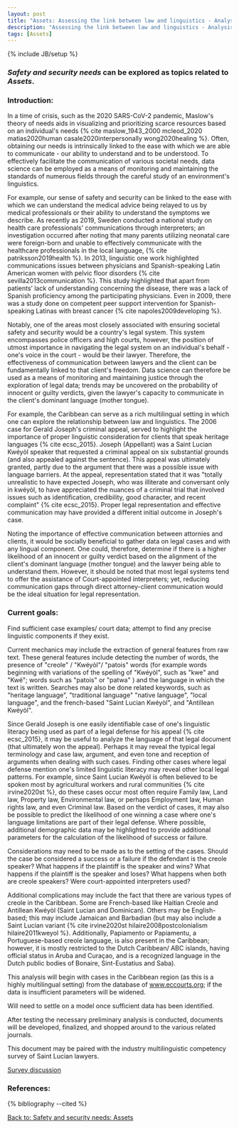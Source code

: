 ```yaml
---
layout: post
title: "Assets: Assessing the link between law and linguistics - Analysis"
description: "Assessing the link between law and linguistics - Analysis"
tags: [Assets]
---
```

{% include JB/setup %}


### __*Safety and security needs*__ can be explored as topics related to __*Assets*__.

### Introduction:

In a time of crisis, such as the 2020 SARS-CoV-2 pandemic, Maslow's theory of needs aids in visualizing and prioritizing scarce resources based on an individual's needs {% cite maslow_1943_2000 mcleod_2020 matias2020human casale2020interpersonally wong2020healing %}. Often, obtaining our needs is intrinsically linked to the ease with which we are able to communicate - our ability to understand and to be understood. To effectively facilitate the communication of various societal needs, data science can be employed as a means of monitoring and maintaining the standards of numerous fields through the careful study of an environment's linguistics.

For example, our sense of safety and security can be linked to the ease with which we can understand the medical advice being relayed to us by medical professionals or their ability to understand the symptoms we describe. As recently as 2019, Sweden conducted a national study on health care professionals' communications through interpreters; an investigation occurred after noting that many parents utilizing neonatal care were foreign-born and unable to effectively communicate with the healthcare professionals in the local language, {% cite patriksson2019health %}.  In 2013, linguistic one work highlighted communications issues between physicians and Spanish-speaking Latin American women with pelvic floor disorders {% cite sevilla2013communication %}. This study highlighted that apart from patients’ lack of understanding concerning the disease, there was a lack of Spanish proficiency among the participating physicians. Even in 2009, there was a study done on competent peer support intervention for Spanish-speaking Latinas with breast cancer {% cite napoles2009developing %}. 

Notably, one of the areas most closely associated with ensuring societal safety and security would be a country's legal system. This system encompasses police officers and high courts, however, the position of utmost importance in navigating the legal system on an individual's behalf - one's voice in the court - would be their lawyer. Therefore, the effectiveness of communication between lawyers and the client can be fundamentally linked to that client's freedom. Data science can therefore be used as a means of monitoring and maintaining justice through the exploration of legal data; trends may be uncovered on the probability of innocent or guilty verdicts, given the lawyer's capacity to communicate in the client's dominant language (mother tongue).

For example, the Caribbean can serve as a rich multilingual setting in which one can explore the relationship between law and linguistics. The 2006 case for Gerald Joseph's criminal appeal, served to highlight the importance of proper linguistic consideration for clients that speak heritage languages {% cite ecsc_2015}. Joseph (Appellant) was a Saint Lucian Kwéyòl speaker that requested a criminal appeal on six substantial grounds (and also appealed against the sentence). This appeal was ultimately granted, partly due to the argument that there was a possible issue with language barriers. At the appeal, representation stated that it was "totally unrealistic to have expected Joseph, who was illiterate and conversant only in kwéyòl, to have appreciated the nuances of a criminal trial that involved issues such as identification, credibility, good character, and recent complaint" {% cite ecsc_2015}. Proper legal representation and effective communication may have provided a different initial outcome in Joseph's case.

Noting the importance of effective communication between attornies and clients, it would be socially beneficial to gather data on legal cases and with any lingual component. One could, therefore, determine if there is a higher likelihood of an innocent or guilty verdict based on the alignment of the client's dominant language (mother tongue) and the lawyer being able to understand them. However, it should be noted that most legal systems tend to offer the assistance of Court-appointed interpreters; yet, reducing communication gaps through direct attorney-client communication would be the ideal situation for legal representation.

### Current goals:

Find sufficient case examples/ court data; attempt to find any precise linguistic components if they exist.

Current mechanics may include the extraction of general features from raw text. These general features include detecting the number of words, the presence of "creole" / "Kwéyòl"/ "patois" words (for example words beginning with variations of the spelling of "Kwéyòl", such as "kwe" and "Kwé"; words such as "patois" or "patwa" ) and the language in which the text is written. Searches may also be done related keywords, such as "heritage language", "traditional language" "native language", "local language", and the french-based "Saint Lucian Kwéyòl", and "Antillean Kwéyòl".

Since Gerald Joseph is one easily identifiable case of one's linguistic literacy being used as part of a legal defense for his appeal {% cite ecsc_2015}, it may be useful to analyze the language of that legal document (that ultimately won the appeal). Perhaps it may reveal the typical legal terminology and case law, argument, and even tone and reception of arguments when dealing with such cases. Finding other cases where legal defense mention one's limited linguistic literacy may reveal other local legal patterns. For example, since Saint Lucian Kwéyòl is often believed to be spoken most by agricultural workers and rural communities  {% cite irvine2020st %}, do these cases occur most often require Family law, Land law, Property law, Environmental law, or perhaps Employment law, Human rights law, and even Criminal law. Based on the verdict of cases, it may also be possible to predict the likelihood of one winning a case where one's language limitations are part of their legal defense. Where possible, additional demographic data may be highlighted to provide additional parameters for the calculation of the likelihood of success or failure.

Considerations may need to be made as to the setting of the cases. Should the case be considered a success or a failure if the defendant is the creole speaker? What happens if the plaintiff is the speaker and wins? What happens if the plaintiff is the speaker and loses? What happens when both are creole speakers? Were court-appointed interpreters used? 

Additional complications may include the fact that there are various types of creole in the Caribbean. Some are French-based like Haitian Creole and Antillean Kwéyòl (Saint Lucian and Dominican). Others may be English-based; this may include Jamaican and Barbadian (but may also include a Saint Lucian variant {% cite irvine2020st hilaire2008postcolonialism hilaire2011kweyol %}. Additionally, Papiamento or Papiamentu, a Portuguese-based creole language, is also present in the Caribbean; however, it is mostly restricted to the Dutch Caribbean/ ABC islands, having official status in Aruba and Curaçao, and is a recognized language in the Dutch public bodies of Bonaire, Sint-Eustatius and Saba).

This analysis will begin with cases in the Caribbean region (as this is a highly multilingual setting) from the database of www.eccourts.org; if the data is insufficient parameters will be widened.

Will need to settle on a model once sufficient data has been identified.

After testing the necessary preliminary analysis is conducted, documents will be developed, finalized, and shopped around to the various related journals.

This document may be paired with the industry multilinguistic competency survey of Saint Lucian lawyers.

[Survey discussion](https://llord1.github.io/2020/08/26/AssetsSLUlaw)



### References:

{% bibliography --cited %}


[Back to: Safety and security needs: Assets](https://llord1.github.io/2020/07/08/Assets)


